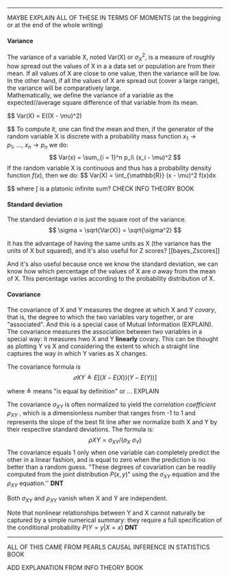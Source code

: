  ----------------------------------------------------------
MAYBE EXPLAIN ALL OF THESE IN TERMS OF MOMENTS (at the beggining or at the end of the whole writing)
#### Variance 
The variance of a variable X, noted Var(X) or $\sigma_X^2$, is a measure of roughly how spread out the values of X in a a data set or population are from their mean. If all values of X are close to one value, then the variance will be low. In the other hand, if all the values of X are spread out (cover a large range), the variance will be comparatively large.  
Mathematically, we define the variance of a variable as the expected//average square difference of that variable from its mean. 

$$
Var(X) = E((X - \mu)^2)

$$
To compute it, one can find the mean and then, if the generator of the random variable X is discrete with a probability mass function $x_1 \rightarrow p_1,\ ...,\ x_n \rightarrow p_n$  we do:  
$$
Var(x) = \sum_{i = 1}^n p_i\ (x_i - \mu)^2  
$$
If  the random variable X is continuous and thus has a probability density function $f(x)$, then we do: 
$$
Var(X) = \int_{\mathbb{R}} (x - \mu)^2 f(x)dx

$$
	where $\int$ is a platonic infinite sum? CHECK INFO THEORY BOOK




#### Standard deviation
The standard deviation $\sigma$ is just the square root of the variance. 
$$
\sigma = \sqrt{Var(X)} = \sqrt{\sigma^2}
$$

It has the advantage of having the same units as X (the variance has the units of X but squared), and it's also useful for Z scores? [[bayes_Zscores]]

And it's also useful because once we know the standard deviation, we can know how which percentage of the values of X are $\sigma$ away from the mean of X. This percentage varies according to the probability distribution of X. 

#### Covariance
The covariance of X and Y measures the degree at which X and Y *covary*, that is, the degree to which the two variables vary together, or are "associated". And this is a special case of Mutual Information (EXPLAIN). The covariance measures the association between two variables in a special way: it measures hwo X and Y **linearly** covary. This can be thought as plotting Y vs X and considering the extent to which a straight line captures the way in which Y varies as X changes. 

The covariance formula is 
$$
𝜎XY ≜ E[(X − E(X))(Y − E(Y))]
$$

where $≜$ means "is equal by definition" or ... EXPLAIN

The covariance $\sigma_{XY}$ is often normalized to yield the *correlation coefficient* $\rho_{XY}$ , which is a dimensionless number that ranges from -1 to 1 and represents the slope of the best fit line after we normalize both X and Y by their respective standard deviations. 
The formula is: 
$$
\rho{XY} = \sigma_{XY} / (\sigma_X\ \sigma_Y)
$$
The covariance equals 1 only when one variable can completely predict the other in a linear fashion, and is equal to zero when the prediction is no better than a random guess. 
"These degrees of covariation can be readily computed from the joint distribution $P(x, y)$" using the $\sigma_{XY}$ equation and the $\rho_{XY}$ equation.'' **DNT**

Both $\sigma_{XY}$ and $\rho_{XY}$ vanish when X and Y are independent. 

Note that nonlinear relationships between Y and X cannot naturally be captured by a simple numerical summary: they require a full specification of the conditional probability $P(Y = y | X = x)$ **DNT**




----------------------------------------------------------
ALL OF THIS CAME FROM PEARLS CAUSAL INFERENCE IN STATISTICS BOOK


ADD EXPLANATION FROM INFO THEORY BOOK 